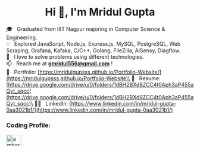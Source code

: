 <h1 align="center">Hi 👋, I'm Mridul Gupta</h1>

🎓 &nbsp; Graduated from IIIT Nagpur majoring in Computer Science & Engineering.\
💡 &nbsp; Explored JavaScript, Node.js, Express.js, MySQL, PostgreSQL, Web Scraping, Grafana, Kafaka, C/C++, Golang, FileZilla, AiSensy, Diagflow.\
🌱 &nbsp; I love to solve problems using different technologies.\
📫 &nbsp; Reach me at **gmridul556@gmail.com** !\
📄 &nbsp; Portfolio: [https://mridulgupsss.github.io/Portfolio-Website/](https://mridulgupsss.github.io/Portfolio-Website)\
📄 &nbsp; Resume: [https://drive.google.com/drive/u/0/folders/1dBH2BXd8ZCC4t0Aph3aP455aQyt_sqcc](https://drive.google.com/drive/u/0/folders/1dBH2BXd8ZCC4t0Aph3aP455aQyt_sqcc)\
👨‍💻 &nbsp; LinkedIn: [https://www.linkedin.com/in/mridul-gupta-0aa3021b1/](https://www.linkedin.com/in/mridul-gupta-0aa3021b1/)



<h3 align="left">Coding Profile:</h3>
<p align="left">

<a href="https://www.leetcode.com/ambarsariya_mg" target="blank"><img align="center" src="https://raw.githubusercontent.com/rahuldkjain/github-profile-readme-generator/master/src/images/icons/Social/leet-code.svg" alt="ambarsariya_mg" height="30" width="40" /></a>

</p>



